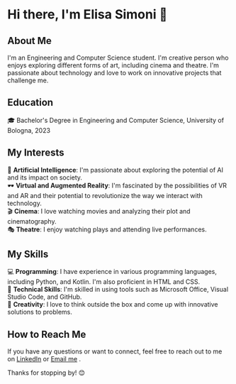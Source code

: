 # Hi there, I'm Elisa Simoni 👋

## About Me
I'm an Engineering and Computer Science student. I'm creative person who enjoys exploring different forms of art, including cinema and theatre. I'm passionate about technology and love to work on innovative projects that challenge me.

## Education
🎓 Bachelor's Degree in Engineering and Computer Science, University of Bologna, 2023

## My Interests
🤖 **Artificial Intelligence**: I'm passionate about exploring the potential of AI and its impact on society.<br>
🕶️ **Virtual and Augmented Reality**: I'm fascinated by the possibilities of VR and AR and their potential to revolutionize the way we interact with technology.<br>
🎬 **Cinema**: I love watching movies and analyzing their plot and cinematography.<br>
🎭 **Theatre**: I enjoy watching plays and attending live performances.<br>

## My Skills
💻 **Programming**: I have experience in various programming languages, including Python, and Kotlin. I'm also proficient in HTML and CSS.<br>
🧰 **Technical Skills**: I'm skilled in using tools such as Microsoft Office, Visual Studio Code, and GitHub.<br>
🎨 **Creativity**: I love to think outside the box and come up with innovative solutions to problems.<br>

## How to Reach Me
If you have any questions or want to connect, feel free to reach out to me on [LinkedIn](https://www.linkedin.com/in/elisa-simoni00/) or [Email me](mailto:simoni.elisa00@gmail.com)
.<br>

Thanks for stopping by! 😊
